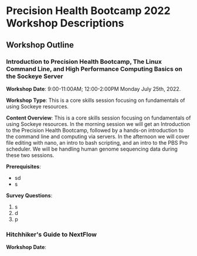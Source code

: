# Precision Health Bootcamp 2022 Workshop Descriptions


## Workshop Outline







### Introduction to Precision Health Bootcamp, The Linux Command Line, and High Performance Computing Basics on the Sockeye Server

**Workshop Date**: 9:00-11:00AM; 12:00-2:00PM Monday July 25th, 2022.

**Workshop Type**: This is a core skills session focusing on fundamentals of using Sockeye resources. 

**Content Overview**: This is a core skills session focusing on fundamentals of using Sockeye resources. In the morning session we will get an Introduction to the Precision Health Bootcamp, followed by a hands-on introduction to the command line and computing via servers. In the afternoon we will cover file editing with nano, an intro to bash scripting, and an  intro to the PBS Pro scheduler. We will be handling human genome sequencing data during these two sessions. 

**Prerequisites**: 
- sd 
- s

**Survey Questions**:
1. s
2. d
3. p



### 



###



### Hitchhiker's Guide to NextFlow

**Workshop Date**: 

